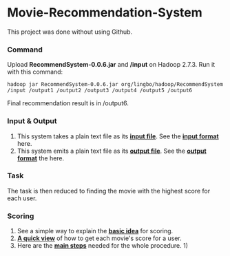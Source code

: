 # Movie-Recommendation-System

This project was done without using Github.
### Command
Upload **RecommendSystem-0.0.6.jar** and **/input** on Hadoop 2.7.3. Run it with this command:

    hadoop jar RecommendSystem-0.0.6.jar org/lingbo/hadoop/RecommendSystem /input /output1 /output2 /output3 /output4 /output5 /output6

Final recommendation result is in /output6.
### Input & Output
1. This system takes a plain text file as its [**input file**](../master/input/input.txt). See the [**input format**](../master/docs/Input.pdf) here.
2. This system emits a plain text file as its [**output file**](../master/output/output6/part-r-00000). See the [**output format**](../master/docs/Output.pdf) the here.
### Task
The task is then reduced to finding the movie with the highest score for each user.
### Scoring
1. See a simple way to explain the [**basic idea**](../master/docs/Basic%20Idea.pdf) for scoring.
2. [**A quick view**](../master/docs/Scoring%20Schema.pdf) of how to get each movie's score for a user.
3. Here are the [**main steps**](../master/docs/Main%20Steps.pdf) needed for the whole procedure.
    1) 
